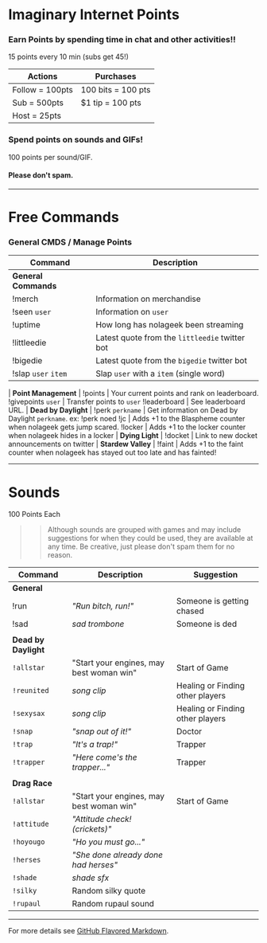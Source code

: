 # Imaginary Internet Points

### Earn Points by spending time in chat and other activities!!

15 points every 10 min (subs get 45!)

Actions | Purchases
------- | -------
Follow = 100pts | 100 bits = 100 pts
Sub = 500pts | $1 tip = 100 pts
Host = 25pts |
 
### Spend points on sounds and GIFs!

100 points per sound/GIF.

#### Please don't spam.
 
 ---
 
# Free Commands

### General CMDS / Manage Points

Command | Description 
------- | ------- 
**General Commands** |
!merch | Information on merchandise
!seen `user` | Information on `user`
!uptime | How long has nolageek been streaming
!littleedie | Latest quote from the `littleedie` twitter bot
!bigedie | Latest quote from the `bigedie` twitter bot
!slap `user` `item` | Slap `user` with a `item` (single word)
 | 
**Point Management** |
!points | Your current points and rank on leaderboard.
!givepoints `user` | Transfer points to `user` 
!leaderboard | See leaderboard URL.
 | 
**Dead by Daylight** |
!perk `perkname` | Get information on Dead by Daylight `perkname`. ex: !perk noed
!jc | Adds +1 to the Blaspheme counter when nolageek gets jump scared.
!locker | Adds +1 to the locker counter when nolageek hides in a locker
 | 
**Dying Light** |
!docket | Link to new docket announcements on twitter
 | 
**Stardew Valley** |
!faint | Adds +1 to the faint counter when nolageek has stayed out too late and has fainted!

---

# Sounds 
100 Points Each

>> Although sounds are grouped with games and may include suggestions for when they could be used, they are available at any time. Be creative, just please don't spam them for no reason.

Command | Description | Suggestion
----- | ----- | -----
**General** | |
!run | *"Run bitch, run!"* | Someone is getting chased
!sad | *sad trombone* | Someone is ded
 | |
**Dead by Daylight** | |
`!allstar` | "Start your engines, may best woman win" | Start of Game
`!reunited` | *song clip* | Healing or Finding other players
`!sexysax` | *song clip* | Healing or Finding other players
`!snap` | *"snap out of it!"* | Doctor
`!trap` | *"It's a trap!"* | Trapper
`!trapper` | *"Here come's the trapper..."* | Trapper
  | |
**Drag Race** | |
`!allstar` | "Start your engines, may best woman win" | Start of Game
`!attitude` | *"Attitude check! (crickets)"* | 
`!hoyougo` | *"Ho you must go..."* | 
`!herses` | *"She done already done had herses"* | 
`!shade` | *shade sfx* | 
`!silky` | Random silky quote |
`!rupaul` | Random rupaul sound |

---

For more details see [GitHub Flavored Markdown](https://guides.github.com/features/mastering-markdown/).
